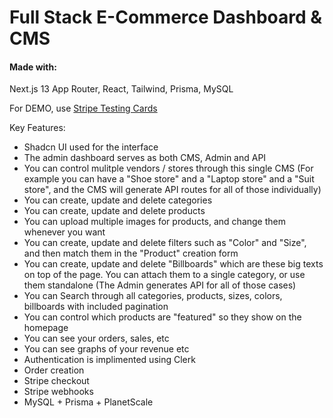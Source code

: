 # Full Stack E-Commerce Dashboard & CMS

#### Made with: 
Next.js 13 App Router, React, Tailwind, Prisma, MySQL

For DEMO, use [Stripe Testing Cards](https://stripe.com/docs/testing)

Key Features:

-   Shadcn UI used for the interface
-   The admin dashboard serves as both CMS, Admin and API
-   You can control mulitple vendors / stores through this single CMS (For example you can have a "Shoe store" and a "Laptop store" and a "Suit store", and the CMS will generate API routes for all of those individually)
-   You can create, update and delete categories
-   You can create, update and delete products
-   You can upload multiple images for products, and change them whenever you want
-   You can create, update and delete filters such as "Color" and "Size", and then match them in the "Product" creation form
-   You can create, update and delete "Billboards" which are these big texts on top of the page. You can attach them to a single category, or use them standalone (The Admin generates API for all of those cases)
-   You can Search through all categories, products, sizes, colors, billboards with included pagination
-   You can control which products are "featured" so they show on the homepage
-   You can see your orders, sales, etc
-   You can see graphs of your revenue etc
-   Authentication is implimented using Clerk
-   Order creation
-   Stripe checkout
-   Stripe webhooks
-   MySQL + Prisma + PlanetScale
